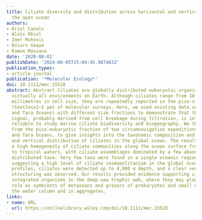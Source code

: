 ```yaml
---
title: Ciliate diversity and distribution across horizontal and vertical scales in
  the open ocean
authors:
- Oriol Canals
- Aleix Obiol
- Imer Muhovic
- Dolors Vaqué
- Ramon Massana
date: '2020-08-01'
publishDate: '2024-08-05T15:04:45.987463Z'
publication_types:
- article-journal
publication: '*Molecular Ecology*'
doi: 10.1111/mec.15528
abstract: Abstract Ciliates are globally distributed eukaryotic organisms inhabiting
  virtually all environments on Earth. Although ciliates range from 10 µm to a few
  millimetres in cell size, they are repeatedly reported in the pico‐sized fraction
  (textless2–3 µm) of molecular surveys. Here, we used existing data sets (BioMarKs
  and Tara Oceans) with different size fractions to demonstrate that the ciliate pico‐sized
  signal, probably derived from cell breakage during filtration, is informative and
  reliable to study marine ciliate biodiversity and biogeography. We then used sequences
  from the pico‐eukaryotic fraction of two circumnavigation expeditions, Malaspina‐2010
  and Tara Oceans, to give insights into the taxonomic composition and horizontal
  and vertical distribution of ciliates in the global ocean. The results suggested
  a high homogeneity of ciliate communities along the ocean surface from temperate
  to tropical waters, with ciliate assemblages dominated by a few abundant and widely
  distributed taxa. Very few taxa were found in a single oceanic region, therefore
  suggesting a high level of ciliate cosmopolitanism in the global ocean. In vertical
  profiles, ciliates were detected up to 4,000 m depth, and a clear vertical community
  structuring was observed. Our results provided evidence supporting ciliates as deeply
  integrated organisms in the deep‐sea trophic web, where they may play a relevant
  role as symbionts of metazoans and grazers of prokaryotes and small eukaryotes in
  the water column and in aggregates.
links:
- name: URL
  url: https://onlinelibrary.wiley.com/doi/10.1111/mec.15528
---
```

